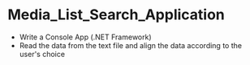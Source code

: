 # Media_List_Search_Application

- Write a Console App (.NET Framework) 
- Read the data from the text file and align the data according to the user's choice
